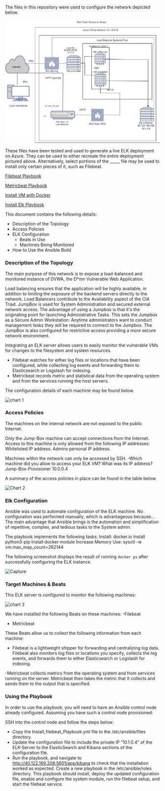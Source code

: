 
The files in this repository were used to configure the network depicted below.

![alt text](https://github.com/Gingiivezaj/UCR-PROJ1-ELK/blob/main/Images/elk%20final%20map.PNG)

These files have been tested and used to generate a live ELK deployment on Azure. They can be used to either recreate the entire deployment pictured above. Alternatively, select portions of the _____ file may be used to install only certain pieces of it, such as Filebeat.

 [Filebeat Playbook](https://github.com/Gingiivezaj/UCR-PROJ1-ELK/blob/main/Ansible/filebeat_playbook.txt)

[Metricbeat Playbook](https://github.com/Gingiivezaj/UCR-PROJ1-ELK/blob/main/Ansible/Metricbeat_Playbook.txt)

[Install VM with Docker](https://github.com/Gingiivezaj/UCR-PROJ1-ELK/blob/main/Ansible/Install_Docker_Playbook.txt)

[Install Elk Playbook](https://github.com/Gingiivezaj/UCR-PROJ1-ELK/blob/main/Ansible/Install_Elk_Playbook.txt)

This document contains the following details:
- Description of the Topology
- Access Policies
- ELK Configuration
  - Beats in Use
  - Machines Being Monitored
- How to Use the Ansible Build


### Description of the Topology

The main purpose of this network is to expose a load-balanced and monitored instance of DVWA, the D*mn Vulnerable Web Application.

Load balancing ensures that the application will be highly available, in addition to limiting the exposure of the backend servers directly to the network.
Load Balancers contribute to the Availability aspect of the CIA Triad.
JumpBox is used for System Administration and secured external network access.
The advantage of using a Jumpbox is that it's the originating point for launching Administrative Tasks. This sets the Jumpbox as a Secure Admin Workstation. Anytime administrators want to conduct management tasks they will be required to connect to the Jumpbox. The JumpBox is also configured for restrictive access providing a more secure network environment.

Integrating an ELK server allows users to easily monitor the vulnerable VMs for changes to the filesystem and system resources.
-  Filebeat watches for either log files or locations that have been configured, while collecting log events and forwarding them to Elasticsearch or Logstash for indexing.
-  Metricbeat records metric and statistical data from the operating system and from the services running the host servers.

The configuration details of each machine may be found below.

![chart 1](https://user-images.githubusercontent.com/94089551/158733408-7f195d86-2583-4132-a2bd-05303588bf07.PNG)


### Access Policies

The machines on the internal network are not exposed to the public Internet. 

Only the Jump-Box machine can accept connections from the Internet. Access to this machine is only allowed from the following IP addresses:
Whitelisted IP address: Admins personal IP address.


Machines within the network can only be accessed by SSH.
-Which machine did you allow to access your ELK VM? What was its IP address? Jump-Box-Provisioner 10.0.0.4

A summary of the access policies in place can be found in the table below.

![Chart 2](https://user-images.githubusercontent.com/94089551/158733469-1e890f1b-4325-4f02-a130-8193800a4a18.PNG)


### Elk Configuration

Ansible was used to automate configuration of the ELK machine. No configuration was performed manually, which is advantageous because...
The main advantage that Ansible brings is the automation and simplification of repetitive, complex, and tedious tasks to the System admin. 

The playbook implements the following tasks:
Install: docker.io
Install python3-pip
Install docker module
Increase Memory Use: sysctl -w vm.max_map_count=262144

The following screenshot displays the result of running `docker ps` after successfully configuring the ELK instance.

![Capture](https://user-images.githubusercontent.com/94089551/158733490-84331a28-c6ea-4bd4-89a4-12ddb407cb6b.PNG)


### Target Machines & Beats
This ELK server is configured to monitor the following machines: 

![chart 3](https://user-images.githubusercontent.com/94089551/158733605-1b05c90c-6b43-4d4d-b01f-d2e4c6f8fdc1.PNG)


We have installed the following Beats on these machines:
-Filebeat
- Metricbeat

These Beats allow us to collect the following information from each machine:

 -  Filebeat is a lightweight shipper for forwarding and centralizing log data. Filebeat also monitors log files or locations you specify, collects the log events, and forwards them to either Elasticsearch or Logstash for indexing.

-Metricbeat collects metrics from the operating system and from services running on the server. Metricbeat then takes the metric that it collects and sends them to the output that is specified.

### Using the Playbook
In order to use the playbook, you will need to have an Ansible control node already configured. Assuming you have such a control node provisioned: 

SSH into the control node and follow the steps below:
- Copy the Install_filebeat_Playbook.yml file to the /etc/ansible/files directory. 
- Update the configuration file to include the private IP “10.1.0.4” of the ELK-Server to the ElasticSearch and Kibana sections of the configuration file. 
- Run the playbook, and navigate to http://40.122.169.208:5601/app/kibana to check that the installation worked as expected.
 Create a new playbook in the /etc/ansible/roles directory. This playbook should install, deploy the updated configuration file, enable and configure the system module, run the filebeat setup, and start the filebeat service.

